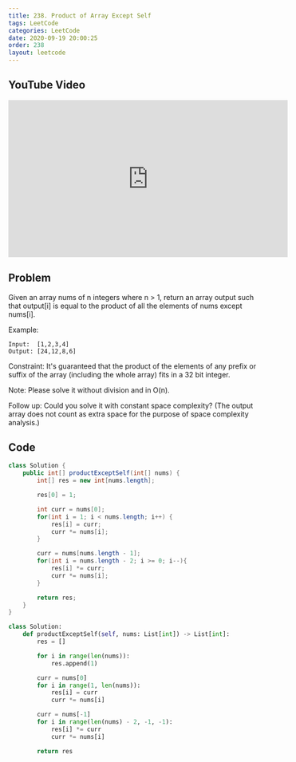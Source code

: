 ```yaml
---
title: 238. Product of Array Except Self
tags: LeetCode
categories: LeetCode
date: 2020-09-19 20:00:25
order: 238
layout: leetcode
---
```


## YouTube Video

<iframe width="560" height="315" src="https://www.youtube.com/embed/8tzBuBQg_bk" frameborder="0" allow="accelerometer; autoplay; clipboard-write; encrypted-media; gyroscope; picture-in-picture" allowfullscreen></iframe>

## Problem

Given an array nums of n integers where n > 1, return an array output such that output[i] is equal to the product of all the elements of nums except nums[i].

Example:

```
Input:  [1,2,3,4]
Output: [24,12,8,6]
```

Constraint: It's guaranteed that the product of the elements of any prefix or suffix of the array (including the whole array) fits in a 32 bit integer.

Note: Please solve it without division and in O(n).

Follow up:
Could you solve it with constant space complexity? (The output array does not count as extra space for the purpose of space complexity analysis.)

## Code

```java
class Solution {
    public int[] productExceptSelf(int[] nums) {
        int[] res = new int[nums.length];

        res[0] = 1;

        int curr = nums[0];
        for(int i = 1; i < nums.length; i++) {
            res[i] = curr;
            curr *= nums[i];
        }

        curr = nums[nums.length - 1];
        for(int i = nums.length - 2; i >= 0; i--){
            res[i] *= curr;
            curr *= nums[i];
        }

        return res;
    }
}
```

```python
class Solution:
    def productExceptSelf(self, nums: List[int]) -> List[int]:
        res = []

        for i in range(len(nums)):
            res.append(1)

        curr = nums[0]
        for i in range(1, len(nums)):
            res[i] = curr
            curr *= nums[i]

        curr = nums[-1]
        for i in range(len(nums) - 2, -1, -1):
            res[i] *= curr
            curr *= nums[i]

        return res
```
